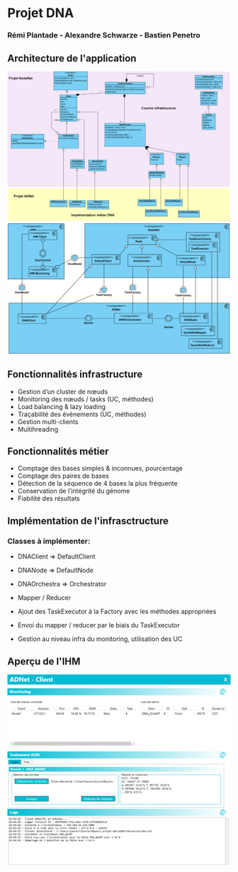 # Projet DNA
### Rémi Plantade - Alexandre Schwarze - Bastien Penetro

## Architecture de l'application 
![Diagramme de classe](https://github.com/lowxorx/c-projet-adn/blob/master/NodeNet/Doc/dgc.png)
![Diagramme de composants](https://github.com/lowxorx/c-projet-adn/blob/master/NodeNet/Doc/dgcompo.png)

## Fonctionnalités infrastructure
* Gestion d’un cluster de nœuds
* Monitoring des nœuds / tasks (UC, méthodes)
* Load balancing & lazy loading
* Traçabilité des évènements (UC, méthodes)
* Gestion multi-clients
* Multihreading

## Fonctionnalités métier
* Comptage des bases simples & inconnues, pourcentage
* Comptage des paires de bases 
* Détection de la séquence de 4 bases la plus fréquente
* Conservation de l’intégrité du génome
* Fiabilité des résultats

## Implémentation de l'infrasctructure
### Classes à implémenter:

* DNAClient => DefaultClient
* DNANode => DefaultNode
* DNAOrchestra => Orchestrator
* Mapper / Reducer

* Ajout des TaskExecutor à la Factory avec les méthodes appropriées

* Envoi du mapper / reducer par le biais du TaskExecutor

* Gestion au niveau infra du monitoring, utilisation des UC

## Aperçu de l'IHM 
![Diagramme de classe](https://github.com/lowxorx/c-projet-adn/blob/master/NodeNet/Doc/ihm.png)
